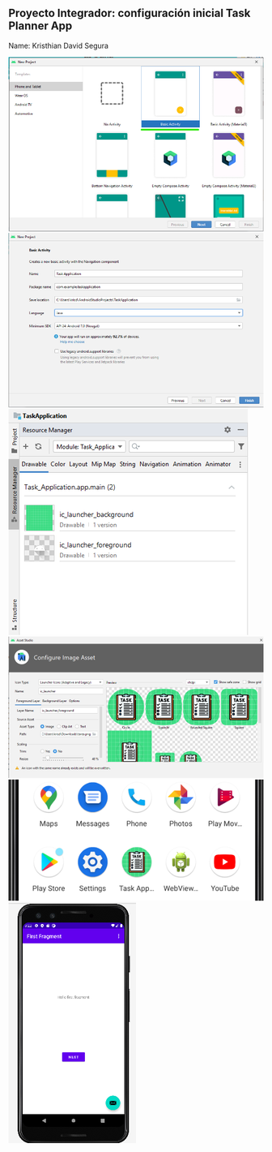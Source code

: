 ## Proyecto Integrador: configuración inicial Task Planner App

Name: Kristhian David Segura

<img src="./img/s1.png">
<img src="./img/s2.png">
<img src="./img/s3.png">
<img src="./img/s4.png">
<img src="./img/s6.png">
<img src="./img/s5.png">

